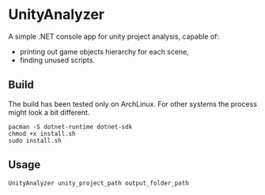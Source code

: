 # UnityAnalyzer

A simple .NET console app for unity project analysis, capable of:

- printing out game objects hierarchy for each scene,
- finding unused scripts.

## Build 

The build has been tested only on ArchLinux. For other systems the process might look a bit different.

```
pacman -S dotnet-runtime dotnet-sdk
chmod +x install.sh
sudo install.sh
```

## Usage 

```
UnityAnalyzer unity_project_path output_folder_path
```
